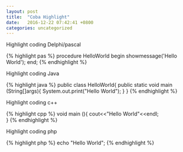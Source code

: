 ```yaml
---
layout: post
title:  "Coba Highlight"
date:   2016-12-22 07:42:41 +0800
categories: uncategorized
---
```


Highlight coding Delphi/pascal

{% highlight pas %}
procedure HelloWorld
begin
  showmessage('Hello World');
end;
{% endhighlight %}

Highlight coding Java

{% highlight java %}
public class HelloWorld{
  public static void main (String[]args){
    System.out.print("Hello World");
  }
}
{% endhighlight %}

Highlight coding c++

{% highlight cpp %}
void main (){
  cout<<"Hello World"<<endl;	
}
{% endhighlight %}

Highlight coding php

{% highlight php %}
  echo "Hello World";
{% endhighlight %}
